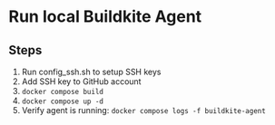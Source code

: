 # Run local Buildkite Agent

## Steps
1. Run config_ssh.sh to setup SSH keys
2. Add SSH key to GitHub account
3. `docker compose build`
4. `docker compose up -d`
5. Verify agent is running: `docker compose logs -f buildkite-agent`